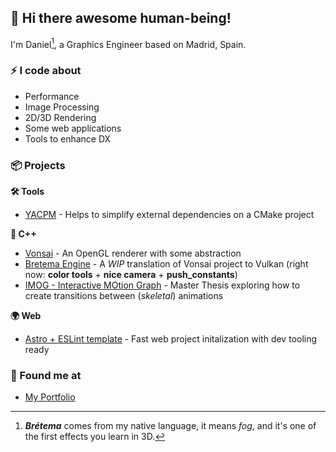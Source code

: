 ## 👋 Hi there awesome human-being!

I'm Daniel[^1], a Graphics Engineer based on Madrid, Spain.

### ⚡ I code about

- Performance
- Image Processing
- 2D/3D Rendering
- Some web applications
- Tools to enhance DX


### 📦 Projects

**🛠️ Tools**
- [YACPM](https://github.com/byBretema/yacpm) - Helps to simplify external dependencies on a CMake project

**🌊 C++**
- [Vonsai](https://github.com/byBretema/vonsai) - An OpenGL renderer with some abstraction
- [Bretema Engine](https://github.com/byBretema/bretema) - A _WIP_ translation of Vonsai project to Vulkan (right now: **color tools** + **nice camera** + **push_constants**)
- [IMOG - Interactive MOtion Graph](https://github.com/byBretema/imog) - Master Thesis exploring how to create transitions between (_skeletal_) animations

**🌍 Web**
- [Astro + ESLint template](https://github.com/byBretema/astro-eslint-template) - Fast web project initalization with dev tooling ready


### 🧔 Found me at

- [My Portfolio](https://bybretema.com)


[^1]: ***Brétema*** comes from my native language, it means _fog_, and it's one of the first effects you learn in 3D.
